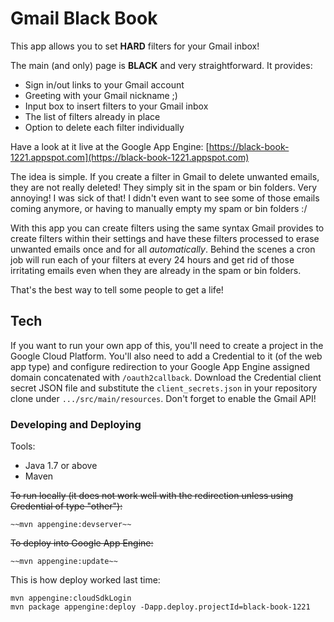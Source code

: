 Gmail Black Book
================

This app allows you to set **HARD** filters for your Gmail inbox!

The main (and only) page is **BLACK** and very straightforward. It provides:

- Sign in/out links to your Gmail account
- Greeting with your Gmail nickname ;)
- Input box to insert filters to your Gmail inbox
- The list of filters already in place
- Option to delete each filter individually

Have a look at it live at the Google App Engine: [https://black-book-1221.appspot.com](https://black-book-1221.appspot.com)

The idea is simple. If you create a filter in Gmail to delete unwanted emails, they are not really deleted! They simply
sit in the spam or bin folders. Very annoying! I was sick of that! I didn't even want to see some of those emails coming
anymore, or having to manually empty my spam or bin folders :/

With this app you can create filters using the same syntax Gmail provides to create filters within their settings and
have these filters processed to erase unwanted emails once and for all *automatically*. Behind the scenes a cron job
will run each of your filters at every 24 hours and get rid of those irritating emails even when they are already in the
spam or bin folders.

That's the best way to tell some people to get a life!

Tech
----

If you want to run your own app of this, you'll need to create a project in the Google Cloud Platform. You'll also need
to add a Credential to it (of the web app type) and configure redirection to your Google App Engine assigned domain
concatenated with `/oauth2callback`. Download the Credential client secret JSON file and substitute the
`client_secrets.json` in your repository clone under `.../src/main/resources`. Don't forget to enable the Gmail API!

### Developing and Deploying

Tools:

- Java 1.7 or above
- Maven

~~To run locally (it does not work well with the redirection unless using Credential of type "other"):~~

    ~~mvn appengine:devserver~~

~~To deploy into Google App Engine:~~

    ~~mvn appengine:update~~

This is how deploy worked last time:

    mvn appengine:cloudSdkLogin
    mvn package appengine:deploy -Dapp.deploy.projectId=black-book-1221
